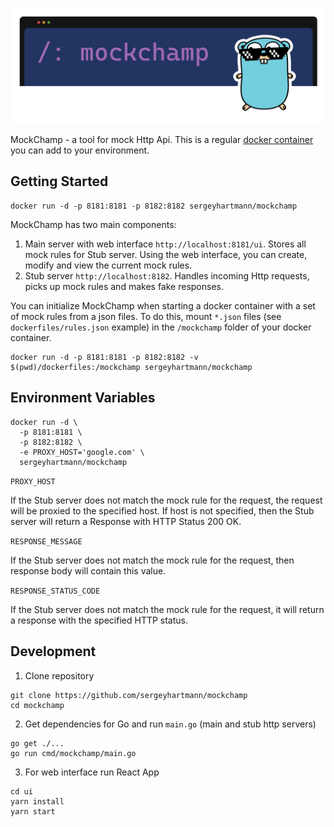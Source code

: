 ![plot](./logo.png)

MockChamp - a tool for mock Http Api. This is a regular [docker container](https://hub.docker.com/r/sergeyhartmann/mockchamp)
you can add to your environment.

## Getting Started

```
docker run -d -p 8181:8181 -p 8182:8182 sergeyhartmann/mockchamp
```

MockChamp has two main components:
1) Main server with web interface `http://localhost:8181/ui`. Stores all mock rules for Stub server.
   Using the web interface, you can create, modify and view the current mock rules.
2) Stub server `http://localhost:8182`. Handles incoming Http requests, picks up mock rules
   and makes fake responses.

You can initialize MockChamp when starting a docker container with a set of mock rules from a json files.
To do this, mount `*.json` files (see `dockerfiles/rules.json` example) in the `/mockchamp` folder of your docker container.

```
docker run -d -p 8181:8181 -p 8182:8182 -v $(pwd)/dockerfiles:/mockchamp sergeyhartmann/mockchamp
```

## Environment Variables

```
docker run -d \
  -p 8181:8181 \
  -p 8182:8182 \
  -e PROXY_HOST='google.com' \
  sergeyhartmann/mockchamp
```

`PROXY_HOST`

If the Stub server does not match the mock rule for the request, the request will be proxied to the specified host.
If host is not specified, then the Stub server will return a Response with HTTP Status 200 OK.

`RESPONSE_MESSAGE`

If the Stub server does not match the mock rule for the request, then response body will contain this value.

`RESPONSE_STATUS_CODE`

If the Stub server does not match the mock rule for the request, it will return a response with the specified HTTP status.

## Development

1. Clone repository

```
git clone https://github.com/sergeyhartmann/mockchamp
cd mockchamp
```

2. Get dependencies for Go and run `main.go` (main and stub http servers)

```
go get ./...
go run cmd/mockchamp/main.go
```

3. For web interface run React App

```
cd ui
yarn install
yarn start
```
